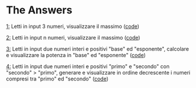 # The Answers

[1:](https://github.com/stefanogrillo/Data-Analyst---Epicode/blob/0ac464f058e16cb5b0ed7cbcbd9a81d5ade28871/Week%202/2.1%20Algoritmi/Esercizio%201.jpg) Letti in input 3 numeri, visualizzare il massimo ([code](https://github.com/stefanogrillo/Data-Analyst---Epicode/blob/94632c8ac2fd3d581d1a93d1af168deaf4074443/Week%202/2.1%20Algoritmi/Esercizio%201.py))

[2:](https://github.com/stefanogrillo/Data-Analyst---Epicode/blob/0ac464f058e16cb5b0ed7cbcbd9a81d5ade28871/Week%202/2.1%20Algoritmi/Esercizio%202.jpg) Letti in input n numeri, visualizzare il massimo ([code](https://github.com/stefanogrillo/Data-Analyst---Epicode/blob/2905d891b99baa46e0c26382f8061060d8f44713/Week%202/2.1%20Algoritmi/es2.py))

[3:](https://github.com/stefanogrillo/Data-Analyst---Epicode/blob/0ac464f058e16cb5b0ed7cbcbd9a81d5ade28871/Week%202/2.1%20Algoritmi/Esercizio%203.jpg) Letti in input due numeri interi e positivi "base" ed "esponente", calcolare e visualizzare la potenza in "base" ed "esponente" ([code](https://github.com/stefanogrillo/Data-Analyst---Epicode/blob/cc223c331958ca16d7484d77f96ce3941c527fa7/Week%202/2.1%20Algoritmi/Esercizio%203.py))

[4:](https://github.com/stefanogrillo/Data-Analyst---Epicode/blob/0ac464f058e16cb5b0ed7cbcbd9a81d5ade28871/Week%202/2.1%20Algoritmi/Esercizio%204.jpg) Letti in input due numeri interi e positivi "primo" e "secondo" con "secondo" > "primo", generare e visualizzare in ordine decrescente i numeri compresi tra "primo" ed "secondo" ([code](https://github.com/stefanogrillo/Data-Analyst---Epicode/blob/6d51ab81fb9f5ab6e5699f0962a165b0368fc458/Week%202/2.1%20Algoritmi/Esercizio%204.py))
